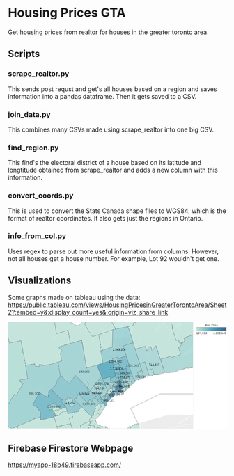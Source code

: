 # Housing Prices GTA

Get housing prices from realtor for houses in the greater toronto area.

## Scripts

### scrape_realtor.py

This sends post requst and get's all houses based on a region and saves information into a pandas dataframe. Then it gets saved to a CSV.

### join_data.py

This combines many CSVs made using scrape_realtor into one big CSV.

### find_region.py

This find's the electoral district of a house based on its latitude and longtitude obtained from scrape_realtor and adds a new column with this information.

### convert_coords.py

This is used to convert the Stats Canada shape files to WGS84, which is the format of realtor coordinates. It also gets just the regions in Ontario.

### info_from_col.py

Uses regex to parse out more useful information from columns. However, not all houses get a house number. For example, Lot 92 wouldn't get one.

## Visualizations

Some graphs made on tableau using the data:
<https://public.tableau.com/views/HousingPricesinGreaterTorontoArea/Sheet2?:embed=y&:display_count=yes&:origin=viz_share_link>

![](imgs/Average_District_Price.png)

## Firebase Firestore Webpage

<https://myapp-18b49.firebaseapp.com/>



